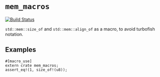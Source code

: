 # `mem_macros`

[![Build Status](https://travis-ci.org/xfix/mem_macros.svg?branch=master)](https://travis-ci.org/xfix/reexport-proc-macro)

`std::mem::size_of` and `std::mem::align_of` as a macro, to avoid turbofish notation.

## Examples

```
#[macro_use]
extern crate mem_macros;
assert_eq!(1, size_of!(u8));
```
